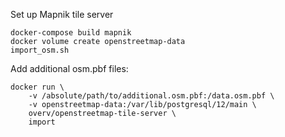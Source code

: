 
Set up Mapnik tile server

```
docker-compose build mapnik
docker volume create openstreetmap-data
import_osm.sh 
```

Add additional osm.pbf files:

```
docker run \
    -v /absolute/path/to/additional.osm.pbf:/data.osm.pbf \
    -v openstreetmap-data:/var/lib/postgresql/12/main \
    overv/openstreetmap-tile-server \
    import
```
